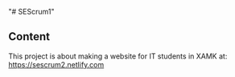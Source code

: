 "# SEScrum1" 
## Content
This project is about making a website for IT students in XAMK at: https://sescrum2.netlify.com

